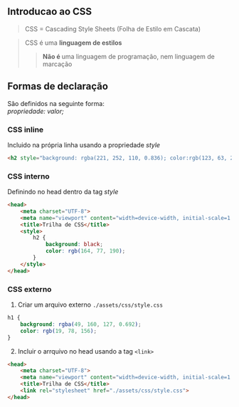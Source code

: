 ## Introducao ao CSS

> CSS = Cascading Style Sheets (Folha de Estilo em Cascata)

> CSS é uma <b>linguagem de estilos</b>
>> <b> Não é </b> uma linguagem de programação, nem  linguagem de marcação

## Formas de declaração

São definidos na seguinte forma:  
*propriedade: valor;*


### CSS inline

Incluido na própria linha usando a propriedade *style*

```html
<h2 style="background: rgba(221, 252, 110, 0.836); color:rgb(123, 63, 202)">CSS inline tem prioridade sobre outras formas de estilo </h2>
```

### CSS interno

Definindo no head dentro da tag *style*

```html
<head>
    <meta charset="UTF-8">
    <meta name="viewport" content="width=device-width, initial-scale=1.0">
    <title>Trilha de CSS</title>
    <style>
        h2 {
            background: black;
            color: rgb(164, 77, 190);
        }
    </style>
</head>
```

### CSS externo

1. Criar um arquivo externo `./assets/css/style.css`

```css
h1 {
    background: rgba(49, 160, 127, 0.692);
    color: rgb(19, 78, 156);
}
```

2. Incluir o arrquivo no head usando a tag `<link>`

```html
<head>
    <meta charset="UTF-8">
    <meta name="viewport" content="width=device-width, initial-scale=1.0">
    <title>Trilha de CSS</title>
    <link rel="stylesheet" href="./assets/css/style.css">
</head>
```
</details>